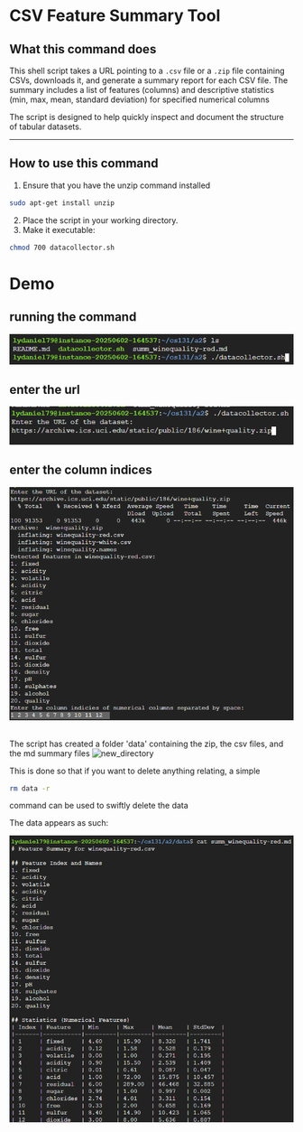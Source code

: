 # CSV Feature Summary Tool

## What this command does

This shell script takes a URL pointing to a `.csv` file or a `.zip` file containing CSVs, downloads it, and generate a summary report for each CSV file. The summary includes a list of features (columns) and descriptive statistics (min, max, mean, standard deviation) for specified numerical columns

The script is designed to help quickly inspect and document the structure of tabular datasets.

---

## How to use this command
1. Ensure that you have the unzip command installed

```bash
sudo apt-get install unzip
```

2. Place the script in your working directory.
2. Make it executable:

```bash
chmod 700 datacollector.sh
```

# Demo

## running the command
![run_command](images/img1.png)

## enter the url
![enter_url](images/enter_url.png)

## enter the column indices
![col_index](images/col_index.png)

##
The script has created a folder 'data' containing the zip, the csv files, and the md summary files
![new_directory](new_dir.png)

This is done so that if you want to delete anything relating, a simple
```bash
rm data -r
```
command can be used to swiftly delete the data

The data appears as such:

![red_sum](images/sum_red.png)
